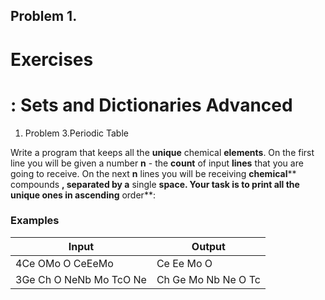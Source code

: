 ﻿## Problem 1.
# Exercises

# : Sets and Dictionaries Advanced


1. Problem 3.Periodic Table

Write a program that keeps all the **unique** chemical **elements**. On the first line you will be given a number **n** - the **count** of input **lines** that you are going to receive. On the next **n** lines you will be receiving **chemical**** compounds **, separated by a** single ****space**. Your task is to print all the **unique ones** in **ascending**** order**:

### Examples

| **Input** | **Output** |
| --- | --- |
| 4Ce OMo O CeEeMo | Ce Ee Mo O |
| 3Ge Ch O NeNb Mo TcO Ne | Ch Ge Mo Nb Ne O Tc |

